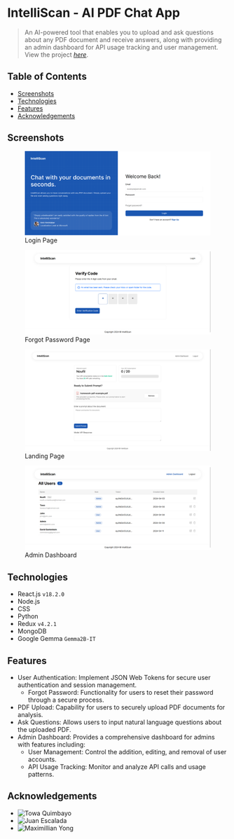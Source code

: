 # IntelliScan - AI PDF Chat App
> An AI-powered tool that enables you to upload and ask questions about any PDF document and receive answers, along with providing an admin dashboard for API usage tracking and user management.
View the project [_here_](https://intelliscan.towaquimbayo.com/).

## Table of Contents
* [Screenshots](#screenshots)
* [Technologies](#technologies)
* [Features](#features)
* [Acknowledgements](#acknowledgements)

## Screenshots
<figure>
    <img src="screenshots/login.png" alt="Login Page" />
    <figcaption>Login Page</figcaption>
</figure>

<figure>
    <img src="screenshots/forgot_password.png" alt="Forgot Password Page" />
    <figcaption>Forgot Password Page</figcaption>
</figure>

<figure>
    <img src="screenshots/home.png" alt="Landing Page" />
    <figcaption>Landing Page</figcaption>
</figure>

<figure>
    <img src="screenshots/admin_dashboard.png" alt="Admin Dashboard" />
    <figcaption>Admin Dashboard</figcaption>
</figure>

## Technologies
- React.js `v18.2.0`
- Node.js
- CSS
- Python
- Redux `v4.2.1`
- MongoDB
- Google Gemma `Gemma2B-IT`

## Features
- User Authentication: Implement JSON Web Tokens for secure user authentication and session management.
  - Forgot Password: Functionality for users to reset their password through a secure process.
- PDF Upload: Capability for users to securely upload PDF documents for analysis.
- Ask Questions: Allows users to input natural language questions about the uploaded PDF.
- Admin Dashboard: Provides a comprehensive dashboard for admins with features including:
  - User Management: Control the addition, editing, and removal of user accounts.
  - API Usage Tracking:  Monitor and analyze API calls and usage patterns.

## Acknowledgements
* ![Towa Quimbayo](https://github.com/towaquimbayo)
* ![Juan Escalada](https://github.com/jescalada/)
* ![Maximillian Yong](https://github.com/MaximillianYong)
